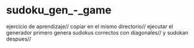 # sudoku_gen_-_game

ejercicio de aprendizaje// 
copiar en el mismo directorio//
ejecutar el generador primero 
genera sudokus correctos con diagonales//
y sudokan despues//

